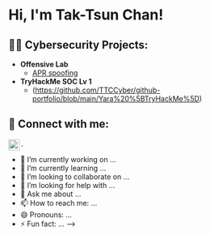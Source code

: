<h1>Hi, I'm Tak-Tsun Chan! <br/></h1>

<h2>👨‍💻 Cybersecurity Projects:</h2>

- <b>Offensive Lab</b>
  - [APR spoofing](https://github.com/TTCCyber/github-portfolio/blob/main/Offensive%20Lab/ARP%20spoofing.md)
- <b>TryHackMe SOC Lv 1</b>
  - (https://github.com/TTCCyber/github-portfolio/blob/main/Yara%20%5BTryHackMe%5D) 


<h2> 🤳 Connect with me:</h2>

[<img align="left" alt="JoshMadakor | LinkedIn" width="22px" src="https://cdn.jsdelivr.net/npm/simple-icons@v3/icons/linkedin.svg" />][linkedin]

[linkedin]: www.linkedin.com/in/tak-tsun-chan-a555b5168

.
- 🔭 I’m currently working on ...
- 🌱 I’m currently learning ...
- 👯 I’m looking to collaborate on ...
- 🤔 I’m looking for help with ...
- 💬 Ask me about ...
- 📫 How to reach me: ...
- 😄 Pronouns: ...
- ⚡ Fun fact: ...
-->
